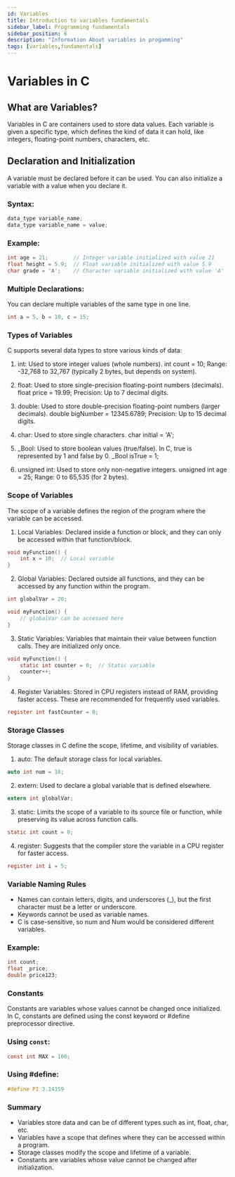 ```yaml
---
id: Variables
title: Introduction to variables fundamentals
sidebar_label: Programming fundamentals
sidebar_position: 6
description: "Information About variables in progamming"
tags: [variables,fundamentals]
---
```


# Variables in C

## What are Variables?
Variables in C are containers used to store data values. Each variable is given a specific type, which defines the kind of data it can hold, like integers, floating-point numbers, characters, etc.

## Declaration and Initialization
A variable must be declared before it can be used. You can also initialize a variable with a value when you declare it.

### Syntax:
```c
data_type variable_name;
data_type variable_name = value;
```

### Example:
```C
int age = 21;        // Integer variable initialized with value 21
float height = 5.9;  // Float variable initialized with value 5.9
char grade = 'A';    // Character variable initialized with value 'A'
```

### Multiple Declarations:
You can declare multiple variables of the same type in one line.

```C
int a = 5, b = 10, c = 15;
```

### Types of Variables
C supports several data types to store various kinds of data:

1. int: Used to store integer values (whole numbers).
int count = 10;
Range: -32,768 to 32,767 (typically 2 bytes, but depends on system).

2. float: Used to store single-precision floating-point numbers (decimals).
float price = 19.99;
Precision: Up to 7 decimal digits.

3. double: Used to store double-precision floating-point numbers (larger decimals).
double bigNumber = 12345.6789;
Precision: Up to 15 decimal digits.

4. char: Used to store single characters.
char initial = 'A';

5. _Bool: Used to store boolean values (true/false). In C, true is represented by 1 and false by 0.
_Bool isTrue = 1;

6. unsigned int: Used to store only non-negative integers.
unsigned int age = 25;
Range: 0 to 65,535 (for 2 bytes).


### Scope of Variables
The scope of a variable defines the region of the program where the variable can be accessed.

1. Local Variables: Declared inside a function or block, and they can only be accessed within that function/block.
```C
void myFunction() {
    int x = 10;  // Local variable
}
```

2. Global Variables: Declared outside all functions, and they can be accessed by any function within the program.
```C
int globalVar = 20;

void myFunction() {
    // globalVar can be accessed here
}
```

3. Static Variables: Variables that maintain their value between function calls. They are initialized only once.
```C
void myFunction() {
    static int counter = 0;  // Static variable
    counter++;
}
```

4. Register Variables: Stored in CPU registers instead of RAM, providing faster access. These are recommended for frequently used variables.
```C
register int fastCounter = 0;
```

### Storage Classes
Storage classes in C define the scope, lifetime, and visibility of variables.

1. auto: The default storage class for local variables.
```C
auto int num = 10;
```

2. extern: Used to declare a global variable that is defined elsewhere.
```C
extern int globalVar;
```

3. static: Limits the scope of a variable to its source file or function, while preserving its value across function calls.
```C
static int count = 0;
```

4. register: Suggests that the compiler store the variable in a CPU register for faster access.
```C
register int i = 5;
```

### Variable Naming Rules
- Names can contain letters, digits, and underscores (_), but the first character must be a letter or underscore.
- Keywords cannot be used as variable names.
- C is case-sensitive, so num and Num would be considered different variables.

  
### Example:
```C
int count;
float _price;
double price123;
```

### Constants
Constants are variables whose values cannot be changed once initialized. In C, constants are defined using the const keyword or #define preprocessor directive.

### Using `const`:
```C
const int MAX = 100;
```

### Using #define:
```C
#define PI 3.14159
```

### Summary
- Variables store data and can be of different types such as int, float, char, etc.
- Variables have a scope that defines where they can be accessed within a program.
- Storage classes modify the scope and lifetime of a variable.
- Constants are variables whose value cannot be changed after initialization.
